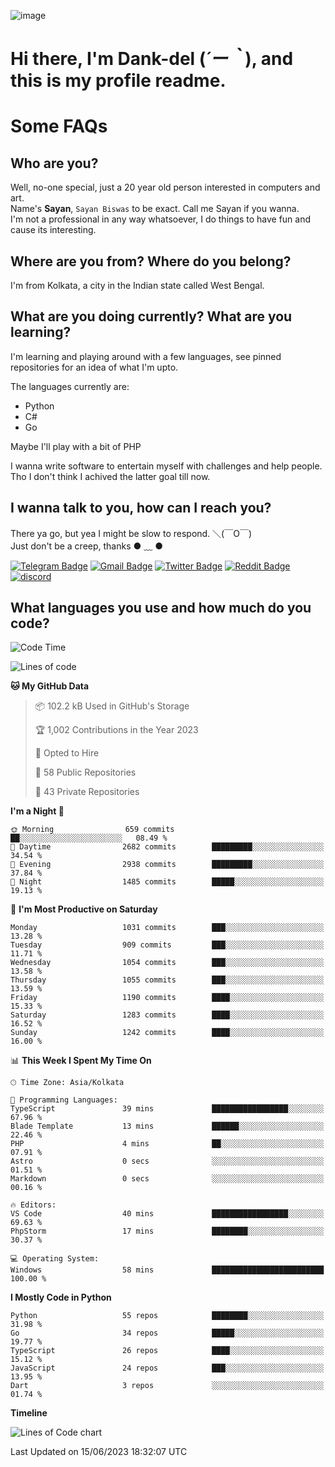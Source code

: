 ![image](https://user-images.githubusercontent.com/63096193/125182844-29f20800-e22f-11eb-8dc9-b0f2d29647bb.png)

# **Hi there, I'm Dank-del (*´ー｀*), and this is my profile readme.**
<!--  [![Profile views](https://gpvc.arturio.dev/dank-del)](https://github.com/dank-del) -->
# Some FAQs

## **Who are you?**

Well, no-one special, just a 20 year old person interested in computers and art. \
Name's **Sayan**, `Sayan Biswas` to be exact. Call me Sayan if you wanna. \
I'm not a professional in any way whatsoever, I do things to have fun and cause its interesting.

## **Where are you from? Where do you belong?**

I'm from Kolkata, a city in the Indian state called West Bengal.

## **What are you doing currently? What are you learning?**

I'm learning and playing around with a few languages, see pinned repositories for an idea of what I'm upto.

The languages currently are:

- Python
- C#
- Go

Maybe I'll play with a bit of PHP

I wanna write software to entertain myself with challenges and help people. \
Tho I don't think I achived the latter goal till now.

<!--## **Eww, I see a weeb profile.**

Can't help it, it's the best way to hide my face on this account
> Why do people hate weebs .-.

## **Cool, what more interests you?**

My interests are quite, weird. They're scattered all over the place. \
I've been fascinated by music and have studied it since the age of 6, I've performed on stage and on air but yeah now I've been away from that. I specialize in key instruments. \
Another thing that interests me is Media Production, aka, working with audio, video and broadcasting media.

> I just like art in general. also feeds the reason of me being obsessed with Japanese drawings (⋟ ﹏ ⋞)-->

## **I wanna talk to you, how can I reach you?**

There ya go, but yea I might be slow to respond. ＼(￣O￣) \
Just don't be a creep, thanks ● ﹏ ●

[![Telegram Badge](https://img.shields.io/badge/-dank_as_fuck-1ca0f1?style=flat-square&logo=telegram&logoColor=white&link=https://t.me/dank_as_fuck)](https://t.me/dank_as_fuck)
[![Gmail Badge](https://img.shields.io/badge/-sayan@asia.com-c14438?style=flat-square&logo=Gmail&logoColor=white&link=mailto:sayan@asia.com)](mailto:sayan@asia.com)
[![Twitter Badge](https://img.shields.io/twitter/follow/TheDankDel?style=social)](https://twitter.com/TheDankDel)
[![Reddit Badge](https://img.shields.io/reddit/user-karma/combined/dank_as_fuck_?style=social)](https://www.reddit.com/user/dank_as_fuck_/)
[![discord](https://discord-md-badge.vercel.app/api/shield/506536929152466945?style=social)](https://discordapp.com/users/506536929152466945)

## **What languages you use and how much do you code?**

<!--START_SECTION:waka-->
![Code Time](http://img.shields.io/badge/Code%20Time-1%2C146%20hrs%2010%20mins-blue)

![Lines of code](https://img.shields.io/badge/From%20Hello%20World%20I%27ve%20Written-4.5%20million%20lines%20of%20code-blue)

**🐱 My GitHub Data** 

> 📦 102.2 kB Used in GitHub's Storage 
 > 
> 🏆 1,002 Contributions in the Year 2023
 > 
> 💼 Opted to Hire
 > 
> 📜 58 Public Repositories 
 > 
> 🔑 43 Private Repositories 
 > 
**I'm a Night 🦉** 

```text
🌞 Morning                659 commits         ██░░░░░░░░░░░░░░░░░░░░░░░   08.49 % 
🌆 Daytime                2682 commits        █████████░░░░░░░░░░░░░░░░   34.54 % 
🌃 Evening                2938 commits        █████████░░░░░░░░░░░░░░░░   37.84 % 
🌙 Night                  1485 commits        █████░░░░░░░░░░░░░░░░░░░░   19.13 % 
```
📅 **I'm Most Productive on Saturday** 

```text
Monday                   1031 commits        ███░░░░░░░░░░░░░░░░░░░░░░   13.28 % 
Tuesday                  909 commits         ███░░░░░░░░░░░░░░░░░░░░░░   11.71 % 
Wednesday                1054 commits        ███░░░░░░░░░░░░░░░░░░░░░░   13.58 % 
Thursday                 1055 commits        ███░░░░░░░░░░░░░░░░░░░░░░   13.59 % 
Friday                   1190 commits        ████░░░░░░░░░░░░░░░░░░░░░   15.33 % 
Saturday                 1283 commits        ████░░░░░░░░░░░░░░░░░░░░░   16.52 % 
Sunday                   1242 commits        ████░░░░░░░░░░░░░░░░░░░░░   16.00 % 
```


📊 **This Week I Spent My Time On** 

```text
🕑︎ Time Zone: Asia/Kolkata

💬 Programming Languages: 
TypeScript               39 mins             █████████████████░░░░░░░░   67.96 % 
Blade Template           13 mins             ██████░░░░░░░░░░░░░░░░░░░   22.46 % 
PHP                      4 mins              ██░░░░░░░░░░░░░░░░░░░░░░░   07.91 % 
Astro                    0 secs              ░░░░░░░░░░░░░░░░░░░░░░░░░   01.51 % 
Markdown                 0 secs              ░░░░░░░░░░░░░░░░░░░░░░░░░   00.16 % 

🔥 Editors: 
VS Code                  40 mins             █████████████████░░░░░░░░   69.63 % 
PhpStorm                 17 mins             ████████░░░░░░░░░░░░░░░░░   30.37 % 

💻 Operating System: 
Windows                  58 mins             █████████████████████████   100.00 % 
```

**I Mostly Code in Python** 

```text
Python                   55 repos            ████████░░░░░░░░░░░░░░░░░   31.98 % 
Go                       34 repos            █████░░░░░░░░░░░░░░░░░░░░   19.77 % 
TypeScript               26 repos            ████░░░░░░░░░░░░░░░░░░░░░   15.12 % 
JavaScript               24 repos            ███░░░░░░░░░░░░░░░░░░░░░░   13.95 % 
Dart                     3 repos             ░░░░░░░░░░░░░░░░░░░░░░░░░   01.74 % 
```



**Timeline**

![Lines of Code chart](https://raw.githubusercontent.com/Dank-del/Dank-del/main/assets/bar_graph.png)


 Last Updated on 15/06/2023 18:32:07 UTC
<!--END_SECTION:waka-->

<!--## **Can I stalk your spotify?**

Um sure.

![OwO Spotify](https://spotify-recently-played-readme.vercel.app/api?user=31fdrsslnr7nvq4ytqwtw7c4rxfm&count=5)-->
